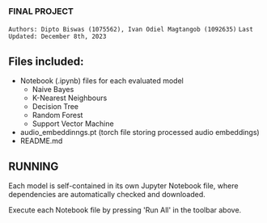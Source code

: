 ### FINAL PROJECT
`Authors: Dipto Biswas (1075562), Ivan Odiel Magtangob (1092635)`
`Last Updated: December 8th, 2023`

## Files included:
- Notebook (.ipynb) files for each evaluated model
    - Naive Bayes
    - K-Nearest Neighbours
    - Decision Tree
    - Random Forest
    - Support Vector Machine
- audio_embeddinngs.pt (torch file storing processed audio embeddings)
- README.md

## RUNNING
Each model is self-contained in its own Jupyter Notebook file, where dependencies are automatically checked and downloaded.

Execute each Notebook file by pressing 'Run All' in the toolbar above.